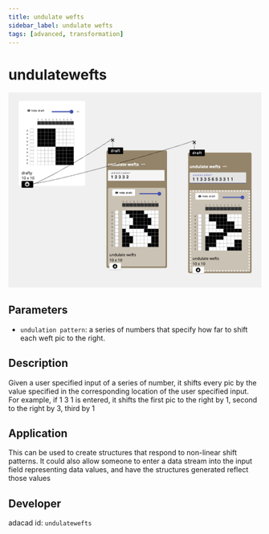 ```yaml
---
title: undulate wefts
sidebar_label: undulate wefts
tags: [advanced, transformation]
---
```

# undulatewefts
![file](./img/undulatewefts.png)

## Parameters
- `undulation pattern`: a series of numbers that specify how far to shift each weft pic to the right. 


## Description
Given a user specified input of a series of number, it shifts every pic by the value specified in the corresponding location of the user specified input. For example, if 1 3 1 is entered, it shifts the first pic to the right by 1, second to the right by 3, third by 1

## Application
This can be used to create structures that respond to non-linear shift patterns. It could also allow someone to enter a data stream into the input field representing data values, and have the structures generated reflect those values

## Developer
adacad id: `undulatewefts`
